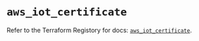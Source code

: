 # `aws_iot_certificate`

Refer to the Terraform Registory for docs: [`aws_iot_certificate`](https://registry.terraform.io/providers/hashicorp/aws/5.16.0/docs/resources/iot_certificate).
